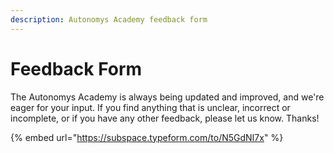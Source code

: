 ```yaml
---
description: Autonomys Academy feedback form
---
```


# Feedback Form

The Autonomys Academy is always being updated and improved, and we're eager for your input. If you find anything that is unclear, incorrect or incomplete, or if you have any other feedback, please let us know. Thanks!

{% embed url="https://subspace.typeform.com/to/N5GdNI7x" %}
